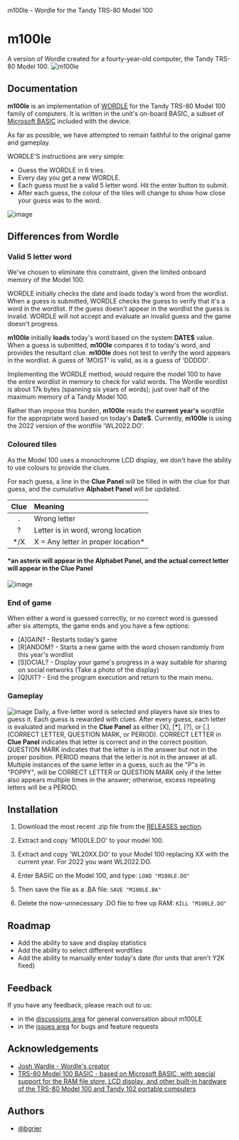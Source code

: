 m100le - Wordle for the Tandy TRS-80 Model 100  
# m100le
A version of Wordle created for a fourty-year-old computer, the Tandy TRS-80 Model 100.
![m100le](https://user-images.githubusercontent.com/14062627/157380662-b14b5225-cd50-479e-8fc5-f1fa1faf0162.png)

## Documentation
**m100le** is an implementation of [WORDLE](https://en.wikipedia.org/wiki/Wordle) for the Tandy TRS-80 Model 100 family of computers. It is written in the unit's on-board BASIC, a subset of [Microsoft BASIC](https://en.wikipedia.org/wiki/Microsoft_BASIC) included with the device.

As far as possible, we have attempted to remain faithful to the original game and gameplay. 

WORDLE'S instructions are very simple:
- Guess the WORDLE in 6 tries.
- Every day you get a new WORDLE.
- Each guess must be a valid 5 letter word. Hit the enter button to submit.
- After each guess, the colour of the tiles will change to show how close your guess was to the word.

![image](https://user-images.githubusercontent.com/14062627/159618578-ef980bb7-de0f-47d1-a496-b3f191d9700f.png)

## Differences from Wordle
### Valid 5 letter word
We've chosen to eliminate this constraint, given the limited onboard memory of the Model 100. 

WORDLE initially checks the date and loads today's word from the wordlist. When a guess is submitted, WORDLE checks the guess to verify that it's a word in the wordlist. If the guess doesn't appear in the wordlist the guess is invalid. WORDLE will not accept and evaluate an invalid guess and the game doesn't progress.

**m100le** initially **loads** today's word based on the system **DATE$** value. When a guess is submitted, **m100le** compares it to today's word, and provides the resultant clue. **m100le** does not test to verify the word appears in the wordlist. A guess of 'MOIST' is valid, as is a guess of 'DDDDD'.

Implementing the WORDLE method, would require the model 100 to have the entire wordlist in memory to check for valid words. The Wordle wordlist is about 17k bytes (spanning six years of words);  just over half of the maximum memory of a Tandy Model 100. 

Rather than impose this burden, **m100le** reads the **current year's** wordfile for the appropriate word based on today's **Date$**. Currently, **m100le** is using the 2022 version of the wordfile 'WL2022.DO'.



### Coloured tiles
As the Model 100 uses a monochrome LCD display, we don't have the ability to use colours to provide the clues. 

For each guess, a line in the **Clue Panel** will be filled in with the clue for that guess, and the cumulative **Alphabet Panel** will be updated.

| Clue | Meaning             |
|:----:|:-------------------|
|   .  | Wrong letter        |
|   ?  | Letter is in word, wrong location   |
|  */X | X = Any letter in proper location* | 

#### *an asterix will appear in the **Alphabet Panel**, and the actual correct letter will appear in the **Clue Panel** 

![image](https://user-images.githubusercontent.com/14062627/159623555-542d1454-eb42-4dc9-be3b-e3264fb2ec91.png)


### End of game
When either a word is guessed correctly, or no correct word is guessed after six attempts, the game ends and you have a few options:
- [A]GAIN? - Restarts today's game
- [R]ANDOM? - Starts a new game with the word chosen randomly from this year's wordlist
- [S]OCIAL? - Display your game's progress in a way suitable for sharing on social networks (Take a photo of the display)
- [Q]UIT? - End the program execution and return to the main menu. 

### Gameplay
![image](https://user-images.githubusercontent.com/14062627/159623862-c2d431f8-f88a-48b0-ac1d-45fa83ce3df9.png)
Daily, a five-letter word is selected and players have six tries to guess it. Each guess is rewarded with clues. After every guess, each letter is evaluated and marked in the **Clue Panel** as either [X], [**\***], [?], or [.] (CORRECT LETTER, QUESTION MARK, or PERIOD). CORRECT LETTER in **Clue Panel** indicates that letter is correct and in the correct position. QUESTION MARK indicates that the letter is in the answer but not in the proper position. PERIOD means that the letter is not in the answer at all. Multiple instances of the same letter in a guess, such as the "P"s in "POPPY", will be CORRECT LETTER or QUESTION MARK only if the letter also appears multiple times in the answer; otherwise, excess repeating letters will be a PERIOD.

## Installation

1. Download the most recent .zip file from the [RELEASES section](https://github.com/bgri/m100LE/releases).
2. Extract and copy 'M100LE.DO' to your model 100.
3. Extract and copy 'WL20XX.DO' to your Model 100 replacing XX with the current year. For 2022 you want WL2022.DO.
4. Enter BASIC on the Model 100, and type:
```LOAD "M100LE.DO"```

5. Then save the file as a .BA file:
```SAVE "M100LE.BA"```

6. Delete the now-unnecessary .DO file to free up RAM:
```KILL "M100LE.DO"```

    
## Roadmap

- Add the ability to save and display statistics
- Add the ability to select different wordfiles
- Add the ability to manually enter today's date (for units that aren't Y2K fixed)



## Feedback

If you have any feedback, please reach out to us:
- in the [discussions area](https://github.com/bgri/m100LE/discussions) for general conversation about m100LE
- in the [issues area](https://github.com/bgri/m100LE/issues) for bugs and feature requests



## Acknowledgements

 - [Josh Wardle - Wordle's creator](https://en.wikipedia.org/wiki/Josh_Wardle)
 - [TRS-80 Model 100 BASIC - based on Microsoft BASIC, with special support for the RAM file store, LCD display, and other built-in hardware of the TRS-80 Model 100 and Tandy 102 portable computers](https://archive.org/details/MasteringBasicOnTheTrs80Model100/page/n5/mode/2up)
 

## Authors

- [@bgrier](http://blog.bradgrier.com)


